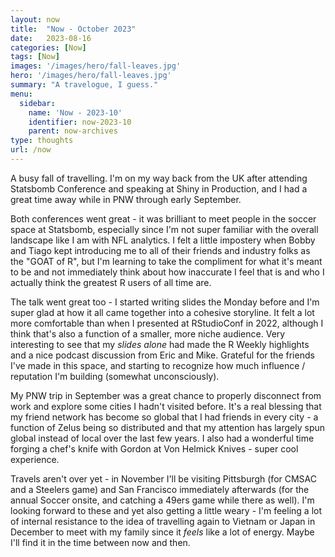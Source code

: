 ```yaml
---
layout: now
title:  "Now - October 2023"
date:   2023-08-16
categories: [Now]
tags: [Now]
images: '/images/hero/fall-leaves.jpg'
hero: '/images/hero/fall-leaves.jpg'
summary: "A travelogue, I guess."
menu:
  sidebar:
    name: 'Now - 2023-10'
    identifier: now-2023-10
    parent: now-archives
type: thoughts
url: /now
---
```


A busy fall of travelling. I'm on my way back from the UK after attending Statsbomb 
Conference and speaking at Shiny in Production, and I had a great time away while 
in PNW through early September.  

Both conferences went great - it was brilliant to meet people in the soccer space
at Statsbomb, especially since I'm not super familiar with the overall landscape
like I am with NFL analytics. I felt a little impostery when Bobby and Tiago kept 
introducing me to all of their friends and industry folks as the "GOAT of R", but 
I'm learning to take the compliment for what it's meant to be and not immediately 
think about how inaccurate I feel that is and who I actually think the greatest 
R users of all time are. 

The talk went great too - I started writing slides the Monday before and I'm 
super glad at how it all came together into a cohesive storyline. It felt a lot
more comfortable than when I presented at RStudioConf in 2022, although I think 
that's also a function of a smaller, more niche audience. Very interesting to see
that my _slides alone_ had made the R Weekly highlights and a nice podcast discussion 
from Eric and Mike. Grateful for the friends I've made in this space, and starting
to recognize how much influence / reputation I'm building (somewhat unconsciously).

My PNW trip in September was a great chance to properly disconnect from work and 
explore some cities I hadn't visited before. It's a real blessing that my friend
network has become so global that I had friends in every city - a function of 
Zelus being so distributed and that my attention has largely spun global instead 
of local over the last few years. I also had a wonderful time forging a chef's knife 
with Gordon at Von Helmick Knives - super cool experience. 

Travels aren't over yet - in November I'll be visiting Pittsburgh (for CMSAC and 
a Steelers game) and San Francisco immediately afterwards (for the annual Soccer 
onsite, and catching a 49ers game while there as well). I'm looking forward to these
and yet also getting a little weary - I'm feeling a lot of internal resistance to 
the idea of travelling again to Vietnam or Japan in December to meet with my family
since it _feels_ like a lot of energy. Maybe I'll find it in the time between
now and then.
